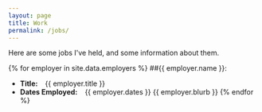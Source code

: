 ```yaml
---
layout: page
title: Work
permalink: /jobs/
---
```


<p>Here are some jobs I've held, and some information about them.</p>

{% for employer in site.data.employers %}
##{{ employer.name }}:
* **Title:** &ensp; {{ employer.title }} 
* **Dates Employed:** &ensp; {{ employer.dates }}
{{ employer.blurb }}
{% endfor %}

